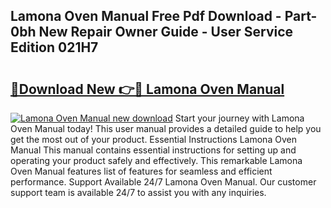 ## Lamona Oven Manual Free Pdf Download - Part-0bh New Repair Owner Guide - User Service Edition 021H7

# <h2><a href="http://cf29838.oget.top/?id=Lamona+Oven+Manual">🔗Download New 👉🔴 Lamona Oven Manual</a></h2>

[![Lamona Oven Manual new download](https://i.imgur.com/5g1atiW.png)](http://cf29838.oget.top/?id=Lamona+Oven+Manual)
Start your journey with Lamona Oven Manual today! This user manual provides a detailed guide to help you get the most out of your product. Essential Instructions Lamona Oven Manual This manual contains essential instructions for setting up and operating your product safely and effectively. This remarkable Lamona Oven Manual features list of features for seamless and efficient performance. Support Available 24/7 Lamona Oven Manual. Our customer support team is available 24/7 to assist you with any inquiries.
